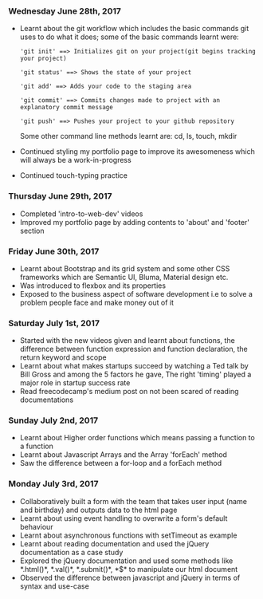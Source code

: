 ### Wednesday June 28th, 2017

* Learnt about the git workflow which includes the basic commands git uses to do what it does; some of the basic commands learnt were:

      'git init' ==> Initializes git on your project(git begins tracking your project) 

      'git status' ==> Shows the state of your project

      'git add' ==> Adds your code to the staging area

      'git commit' ==> Commits changes made to project with an explanatory commit message

      'git push' ==> Pushes your project to your github repository

  Some other command line methods learnt are: cd, ls, touch, mkdir
* Continued styling my portfolio page to improve its awesomeness which will always be a work-in-progress
* Continued touch-typing practice 

### Thursday June 29th, 2017

* Completed 'intro-to-web-dev' videos
* Improved my portfolio page by adding contents to 'about' and 'footer' section

### Friday June 30th, 2017

* Learnt about Bootstrap and its grid system and some other CSS frameworks which are Semantic UI, Bluma, Material design etc.
* Was introduced to flexbox and its properties
* Exposed to the business aspect of software development i.e to solve a problem people face and make money out of it

### Saturday July 1st, 2017

* Started with the new videos given and learnt about functions, the difference between function expression and function declaration, the return      keyword and scope
* Learnt about what makes startups succeed by watching a Ted talk by Bill Gross and among the 5 factors he gave, The right 'timing' played a major    role in startup success rate 
* Read freecodecamp's medium post on not been scared of reading documentations

### Sunday July 2nd, 2017

* Learnt about Higher order functions which means passing a function to a function
* Learnt about Javascript Arrays and the Array 'forEach' method
* Saw the difference between a for-loop and a forEach method

### Monday July 3rd, 2017

* Collaboratively built a form with the team that takes user input (name and birthday) and outputs data to the html page 
* Learnt about using event handling to overwrite a form's default behaviour
* Learnt about asynchronous functions with setTimeout as example
* Learnt about reading documentation and used the jQuery documentation as a case study 
* Explored the jQuery documentation and used some methods like \*.html()\*, \*.val()\*, \*.submit()\*, \*$\* to manipulate our html document
* Observed the difference between javascript and jQuery in terms of syntax and use-case
